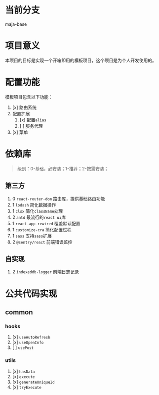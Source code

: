 # 当前分支
maja-base

# 项目意义
本项目的目标是实现一个开箱即用的模板项目，这个项目是为个人开发使用的。

# 配置功能
模板项目包含以下功能：
1. [x] 路由系统
2. 配置扩展
   1. [x] 配置`alias`
   2. [ ] 服务代理
3. [x] 菜单

# 依赖库
> 级别：0-基础，必安装；1-推荐；2-按需安装；

## 第三方
1. 0 `react-router-dom` 路由库，提供基础路由功能
2. 1 `lodash` 简化数据操作
3. 1 `clsx` 简化`className`处理
4. 2 `antd` 最流行的`react ui`库
5. 1 `react-app-rewired` 覆盖默认配置
6. 1 `customize-cra` 简化配置过程
7. 1 `sass` 支持`sass`扩展
8. 2 `@sentry/react` 前端错误监控

## 自实现
1. 2 `indexeddb-logger` 前端日志记录

# 公共代码实现
## common
### hooks
1. [x] `useAutoRefresh`
2. [x] `useOpenInfo`
3. [ ] `usePost`

### utils
1. [x] `hasData`
2. [x] `execute`
3. [x] `generateUniqueId`
4. [x] `tryExecute`